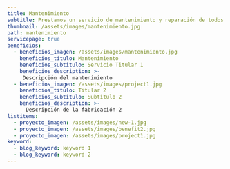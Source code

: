 ```yaml
---
title: Mantenimiento
subtitle: Prestamos un servicio de mantenimiento y reparación de todos nuestros productos para prolongar la vida útil de tu toldo.
thumbnail: /assets/images/mantenimiento.jpg
path: mantenimiento
servicepage: true
beneficios:
  - beneficios_imagen: /assets/images/mantenimiento.jpg
    beneficios_titulo: Mantenimiento
    beneficios_subtitulo: Servicio Titular 1
    beneficios_description: >-
     Descripción del mantenimiento
  - beneficios_imagen: /assets/images/project1.jpg
    beneficios_titulo: Titular 2
    beneficios_subtitulo: Subtitulo 2
    beneficios_description: >-
      Descripción de la fabricación 2
listitems:
  - proyecto_imagen: /assets/images/new-1.jpg
  - proyecto_imagen: /assets/images/benefit2.jpg
  - proyecto_imagen: /assets/images/project1.jpg
keyword:
  - blog_keyword: keyword 1
  - blog_keyword: keyword 2
---
```

